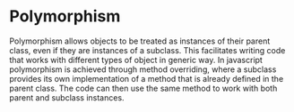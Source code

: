 <h1>Polymorphism</h1>
<p>Polymorphism allows objects to be treated as instances of their parent class, even if they are instances of a subclass. This facilitates writing code that works with different types of object in generic way. In javascript polymorphism is achieved through method overriding, where a subclass provides its own implementation of a method that is already defined in the parent class. The code can then use the same method to work with both parent and subclass instances.</p>